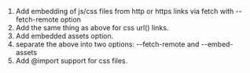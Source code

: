 1. Add embedding of js/css files from http or https links via fetch with --fetch-remote option
2. Add the same thing as above for css url() links.
3. Add embedded assets option.
4. separate the above into two options: --fetch-remote and --embed-assets
5. Add @import support for css files.
